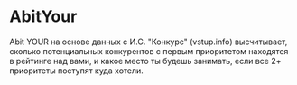 # AbitYour
Abit YOUR на основе данных с И.С. "Конкурс" (vstup.info) высчитывает, сколько потенциальных конкурентов с первым приоритетом находятся в рейтинге над вами, и какое место ты будешь занимать, если все 2+ приоритеты поступят куда хотели.
